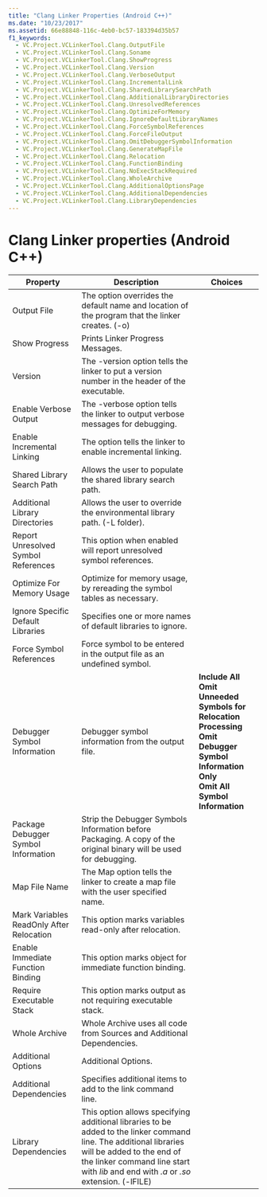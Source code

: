 ```yaml
---
title: "Clang Linker Properties (Android C++)"
ms.date: "10/23/2017"
ms.assetid: 66e88848-116c-4eb0-bc57-183394d35b57
f1_keywords:
  - VC.Project.VCLinkerTool.Clang.OutputFile
  - VC.Project.VCLinkerTool.Clang.Soname
  - VC.Project.VCLinkerTool.Clang.ShowProgress
  - VC.Project.VCLinkerTool.Clang.Version
  - VC.Project.VCLinkerTool.Clang.VerboseOutput
  - VC.Project.VCLinkerTool.Clang.IncrementalLink
  - VC.Project.VCLinkerTool.Clang.SharedLibrarySearchPath
  - VC.Project.VCLinkerTool.Clang.AdditionalLibraryDirectories
  - VC.Project.VCLinkerTool.Clang.UnresolvedReferences
  - VC.Project.VCLinkerTool.Clang.OptimizeForMemory
  - VC.Project.VCLinkerTool.Clang.IgnoreDefaultLibraryNames
  - VC.Project.VCLinkerTool.Clang.ForceSymbolReferences
  - VC.Project.VCLinkerTool.Clang.ForceFileOutput
  - VC.Project.VCLinkerTool.Clang.OmitDebuggerSymbolInformation
  - VC.Project.VCLinkerTool.Clang.GenerateMapFile
  - VC.Project.VCLinkerTool.Clang.Relocation
  - VC.Project.VCLinkerTool.Clang.FunctionBinding
  - VC.Project.VCLinkerTool.Clang.NoExecStackRequired
  - VC.Project.VCLinkerTool.Clang.WholeArchive
  - VC.Project.VCLinkerTool.Clang.AdditionalOptionsPage
  - VC.Project.VCLinkerTool.Clang.AdditionalDependencies
  - VC.Project.VCLinkerTool.Clang.LibraryDependencies
---
```


# Clang Linker properties (Android C++)

Property | Description | Choices
--- | ---| ---
Output File | The option overrides the default name and location of the program that the linker creates. (-o)
Show Progress | Prints Linker Progress Messages.
Version | The -version option tells the linker to put a version number in the header of the executable.
Enable Verbose Output | The -verbose option tells the linker to output verbose messages for debugging.
Enable Incremental Linking | The option tells the linker to enable incremental linking.
Shared Library Search Path | Allows the user to populate the shared library search path.
Additional Library Directories | Allows the user to override the environmental library path. (-L folder).
Report Unresolved Symbol References | This option when enabled will report unresolved symbol references.
Optimize For Memory Usage | Optimize for memory usage, by rereading the symbol tables as necessary.
Ignore Specific Default Libraries | Specifies one or more names of default libraries to ignore.
Force Symbol References | Force symbol to be entered in the output file as an undefined symbol.
Debugger Symbol Information | Debugger symbol information from the output file. | **Include All**<br>**Omit Unneeded Symbols for Relocation Processing**<br>**Omit Debugger Symbol Information Only**<br>**Omit All Symbol Information**<br>
Package Debugger Symbol Information | Strip the Debugger Symbols Information before Packaging.  A copy of the original binary will be used for debugging.
Map File Name | The Map option tells the linker to create a map file with the user specified name.
Mark Variables ReadOnly After Relocation | This option marks variables read-only after relocation.
Enable Immediate Function Binding | This option marks object for immediate function binding.
Require Executable Stack | This option marks output as not requiring executable stack.
Whole Archive | Whole Archive uses all code from Sources and Additional Dependencies.
Additional Options | Additional Options.
Additional Dependencies | Specifies additional items to add to the link command line.
Library Dependencies | This option allows specifying additional libraries to be added to the linker command line. The additional libraries will be added to the end of the linker command line start with *lib* and end with *.a* or *.so* extension.  (-lFILE)
